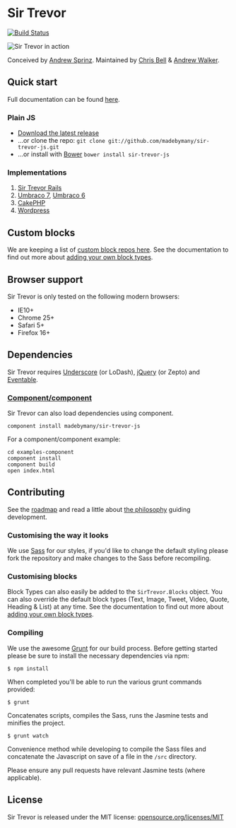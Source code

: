 # Sir Trevor

[![Build Status](https://travis-ci.org/madebymany/sir-trevor-js.png?branch=master)](https://travis-ci.org/madebymany/sir-trevor-js/)

![Sir Trevor in action](https://raw.github.com/madebymany/sir-trevor-js/master/examples/sir-trevor.gif)

Conceived by [Andrew Sprinz](http://github.com/andrewsprinz). Maintained by [Chris Bell](http://github.com/cjbell88) & [Andrew Walker](http://github.com/ninjabiscuit).

## Quick start

Full documentation can be found [here](http://madebymany.github.io/sir-trevor-js/docs.html).

### Plain JS

- [Download the latest release](https://github.com/madebymany/sir-trevor-js/zipball/master)
- ...or clone the repo: `git clone git://github.com/madebymany/sir-trevor-js.git`
- ...or install with [Bower](http://bower.io/) ``bower install sir-trevor-js``

### Implementations

1. [Sir Trevor Rails](http://github.com/madebymany/sir-trevor-rails)
2. [Umbraco 7](https://github.com/mindrevolution/SirTrevor-for-Umbraco), [Umbraco 6](http://our.umbraco.org/projects/backoffice-extensions/skybrud-sir-trevor-editor)
3. [CakePHP](http://github.com/martinbean/cakephp-sir-trevor-plugin)
4. [Wordpress](https://github.com/raffij/sir-trevor-wordpress)

## Custom blocks

We are keeping a list of [custom block repos here](https://github.com/madebymany/sir-trevor-js/wiki/Custom-blocks). See the documentation to find out more about [adding your own block types](http://madebymany.github.io/sir-trevor-js/docs.html#4).

## Browser support

Sir Trevor is only tested on the following modern browsers:

- IE10+
- Chrome 25+
- Safari 5+
- Firefox 16+

## Dependencies

Sir Trevor requires [Underscore](http://underscorejs.org/) (or LoDash), [jQuery](http://jquery.com) (or Zepto) and [Eventable](https://github.com/madebymany/eventable).

### [Component/component](http://github.com/component/component)

Sir Trevor can also load dependencies using component.

    component install madebymany/sir-trevor-js

For a component/component example:

    cd examples-component
    component install
    component build
    open index.html

## Contributing

See the [roadmap](https://github.com/madebymany/sir-trevor-js/wiki/Roadmap) and read a little about [the philosophy](https://github.com/madebymany/sir-trevor-js/wiki/Philosophy) guiding development.

### Customising the way it looks

We use [Sass](http://sass-lang.com/) for our styles, if you'd like to change the default styling please fork the repository and make changes to the Sass before recompiling.

### Customising blocks

Block Types can also easily be added to the ``SirTrevor.Blocks`` object. You can also override the default block types (Text, Image, Tweet, Video, Quote, Heading & List) at any time. See the documentation to find out more about [adding your own block types](http://madebymany.github.io/sir-trevor-js/docs.html#4).

### Compiling

We use the awesome [Grunt](http://gruntjs.com/) for our build process. Before getting started please be sure to install the necessary dependencies via npm:

``$ npm install``

When completed you'll be able to run the various grunt commands provided:

``$ grunt``

Concatenates scripts, compiles the Sass, runs the Jasmine tests and minifies the project.

``$ grunt watch``

Convenience method while developing to compile the Sass files and concatenate the Javascript on save of a file in the ``/src`` directory.

Please ensure any pull requests have relevant Jasmine tests (where applicable).

## License

Sir Trevor is released under the MIT license:
[opensource.org/licenses/MIT](http://opensource.org/licenses/MIT)
